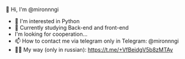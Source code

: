 👋 Hi, I'm @mironnngi
- 👀 I'm interested in Python
- 🌱 Currently studying Back-end and front-end
- I'm looking for cooperation...
- 📫 How to contact me via telegram only in Telegram: @mironnngi
- 👨‍💻 My way (only in russian): https://t.me/+VfBeidgV5b8zMTAy

